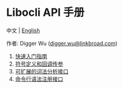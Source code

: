 # Libocli API 手册

中文 | [English](README.md)
<br>

作者: Digger Wu (digger.wu@linkbroad.com)

1. [快速入门指南](Quick%20Start%20Guide.zh_CN.md)
2. [符号定义和回调传参](Symbol%20Definition.zh_CN.md)
3. [可扩展的词法分析接口](Lexical%20Parsing.zh_CN.md)
4. [命令行语法注册接口](Syntax%20Registration.zh_CN.md)
